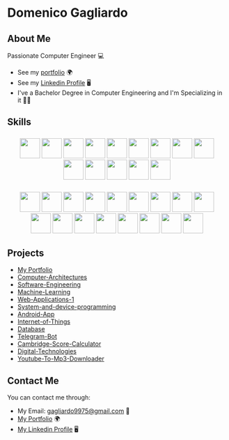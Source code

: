# Domenico Gagliardo

## About Me
Passionate Computer Engineer 💻

- See my [portfolio](https://gagliardowebsite.azurewebsites.net/) 🌍
- See my [Linkedin Profile](https://www.linkedin.com/in/domenico-gagliardo-3256ba229) 🖥️
- I've a Bachelor Degree in Computer Engineering and I'm Specializing in it 👨‍💻

## Skills

<p align="center" style="margin: 25px" >
    <a href="http://www.open-std.org/jtc1/sc22/wg14/" target="_blank"><img width="46" height="46" src="https://gagliardowebsite.azurewebsites.net/assets/img/skills/C.png"></a>
    <a href="https://www.java.com/en/" target="_blank"><img width="46" height="46" src="https://gagliardowebsite.azurewebsites.net/assets/img/skills/Java.png"></a>
    <a href="https://en.wikipedia.org/wiki/SQL" target="_blank"><img width="46" height="46" src="https://gagliardowebsite.azurewebsites.net/assets/img/skills/SQL.png"></a>
    <a href="https://www.python.org/" target="_blank"><img width="46" height="46" src="https://gagliardowebsite.azurewebsites.net/assets/img/skills/Python.png"></a>
    <a href="https://www.w3.org/html/" target="_blank"><img width="46" height="46" src="https://gagliardowebsite.azurewebsites.net/assets/img/skills/Html.png"></a>
    <a href="https://www.w3.org/Style/CSS/Overview.en.html" target="_blank"><img width="46" height="46" src="https://gagliardowebsite.azurewebsites.net/assets/img/skills/Css.png"></a>
    <a href="https://www.php.net/" target="_blank"><img width="46" height="46" src="https://gagliardowebsite.azurewebsites.net/assets/img/skills/Php.png"></a>
    <a href="https://www.javascript.com/" target="_blank"><img width="46" height="46" src="https://gagliardowebsite.azurewebsites.net/assets/img/skills/Javascript.png"></a>
    <a href="https://isocpp.org/" target="_blank"><img width="46" height="46" src="https://gagliardowebsite.azurewebsites.net/assets/img/skills/C++.png"></a>
    <a href="https://www.rust-lang.org/" target="_blank"><img width="46" height="46" src="https://gagliardowebsite.azurewebsites.net/assets/img/skills/Rust.png"></a>
    <a href="https://en.wikipedia.org/wiki/VHDL" target="_blank"><img width="46" height="46" src="https://gagliardowebsite.azurewebsites.net/assets/img/skills/Vhdl.png"></a>
    <a href="https://www.latex-project.org/" target="_blank"><img width="46" height="46" src="https://gagliardowebsite.azurewebsites.net/assets/img/skills/Latex.png"></a>
    <a href="https://git-scm.com/" target="_blank"><img width="46" height="46" src="https://gagliardowebsite.azurewebsites.net/assets/img/skills/Git.png"></a>
    <a href="https://www.w3.org/XML/" target="_blank"><img width="46" height="46" src="https://gagliardowebsite.azurewebsites.net/assets/img/skills/Xml.png"></a>
</p>
<p align="center" style="margin: 25px" >
    <a href="https://www.postgresql.org/" target="_blank"><img width="46" height="46" src="https://gagliardowebsite.azurewebsites.net/assets/img/skills/Postgresql.png"></a>
    <a href="https://code.visualstudio.com/" target="_blank"><img width="46" height="46" src="https://gagliardowebsite.azurewebsites.net/assets/img/skills/Vscode.png"></a>
    <a href="https://netbeans.apache.org/" target="_blank"><img width="46" height="46" src="https://gagliardowebsite.azurewebsites.net/assets/img/skills/Netbeans.png"></a>
    <a href="https://www.jetbrains.com/pycharm/" target="_blank"><img width="46" height="46" src="https://gagliardowebsite.azurewebsites.net/assets/img/skills/Pycharm.png"></a>
    <a href="https://www.jetbrains.com/clion/" target="_blank"><img width="46" height="46" src="https://gagliardowebsite.azurewebsites.net/assets/img/skills/CLion.png"></a>
    <a href="https://developer.android.com/studio" target="_blank"><img width="46" height="46" src="https://gagliardowebsite.azurewebsites.net/assets/img/skills/Android.png"></a>
    <a href="https://www.zerynth.com/zsdk/" target="_blank"><img width="46" height="46" src="https://gagliardowebsite.azurewebsites.net/assets/img/skills/Zerynth.png"></a>
    <a href="https://www.xilinx.com/products/design-tools/ise-design-suite/ise-webpack.html" target="_blank"><img width="46" height="46" src="https://gagliardowebsite.azurewebsites.net/assets/img/skills/Xilinx.png"></a>
    <a href="https://www.keil.com/products/uvision/ide_ov_starting.asp" target="_blank"><img width="46" height="46" src="https://gagliardowebsite.azurewebsites.net/assets/img/skills/uVision.png"></a>
    <a href="https://github.com/" target="_blank"><img width="46" height="46" src="https://gagliardowebsite.azurewebsites.net/assets/img/skills/Github.png"></a>
    <a href="https://about.gitlab.com/" target="_blank"><img width="46" height="46" src="https://gagliardowebsite.azurewebsites.net/assets/img/skills/GitLab.png"></a>
    <a href="https://nodejs.org/en" target="_blank"><img width="46" height="46" src="https://gagliardowebsite.azurewebsites.net/assets/img/skills/NodeJs.png"></a>
    <a href="https://react.dev/" target="_blank"><img width="46" height="46" src="https://gagliardowebsite.azurewebsites.net/assets/img/skills/React.png"></a>
    <a href="https://react-bootstrap.netlify.app/" target="_blank"><img width="46" height="46" src="https://gagliardowebsite.azurewebsites.net/assets/img/skills/ReactBootstrap.png"></a>
    <a href="https://www.microsoft.com/en/microsoft-465" target="_blank"><img width="46" height="46" src="https://gagliardowebsite.azurewebsites.net/assets/img/skills/Office.png"></a>
    <a href="https://www.vegascreativesoftware.com/gb/" target="_blank"><img width="46" height="46" src="https://gagliardowebsite.azurewebsites.net/assets/img/skills/Vegas.png"></a>
    <a href="https://www.coreldraw.com/en/" target="_blank"><img width="46" height="46" src="https://gagliardowebsite.azurewebsites.net/assets/img/skills/Corel.png"></a>
</p>

## Projects
 - [My Portfolio](https://gagliardowebsite.azurewebsites.net/)
 - [Computer-Architectures](https://github.com/Truvella99/ase_project)
 - [Software-Engineering](https://github.com/Truvella99/se_project)
 - [Machine-Learning](https://github.com/Truvella99/ml_project)
 - [Web-Applications-1](https://github.com/Truvella99/aw1_project)
 - [System-and-device-programming](https://github.com/Truvella99/pds_project)
 - [Android-App](https://github.com/Truvella99/Android-App)
 - [Internet-of-Things](https://github.com/Truvella99/Internet-of-Things)
 - [Database](https://github.com/Truvella99/Database)
 - [Telegram-Bot](https://github.com/Truvella99/Telegram-Bot)
 - [Cambridge-Score-Calculator](https://github.com/Truvella99/Cambridge-Score-Calculator)
 - [Digital-Technologies](https://github.com/Truvella99/Digital-Technologies)
 - [Youtube-To-Mp3-Downloader](https://github.com/Truvella99/Youtube-To-Mp3-Downloader)

## Contact Me

You can contact me through:
- My Email: gagliardo9975@gmail.com 📧
- [My Portfolio](https://gagliardowebsite.azurewebsites.net/) 🌍
- [My Linkedin Profile](https://www.linkedin.com/in/domenico-gagliardo-3256ba229) 🖥️
